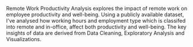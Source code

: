 Remote Work Productivity Analysis explores the impact of remote work on employee productivity and well-being. Using a publicly available dataset, I've analysed how working hours and employment type which is classifed into remote and in-office, affect both productivity and well-being. The key insights of data are derived from Data Cleaning, Exploratory Analysis and Visualizations.

